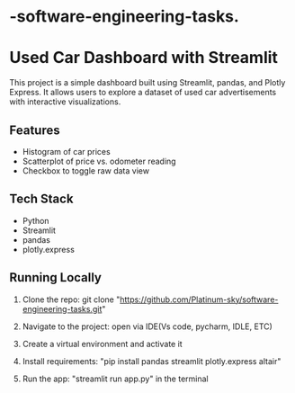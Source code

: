 # -software-engineering-tasks.

# Used Car Dashboard with Streamlit

This project is a simple dashboard built using Streamlit, pandas, and Plotly Express. It allows users to explore a dataset of used car advertisements with interactive visualizations.

## Features

- Histogram of car prices
- Scatterplot of price vs. odometer reading
- Checkbox to toggle raw data view

## Tech Stack

- Python
- Streamlit
- pandas
- plotly.express

## Running Locally
1. Clone the repo: git clone "https://github.com/Platinum-sky/software-engineering-tasks.git"

2. Navigate to the project: open via IDE(Vs code, pycharm, IDLE, ETC) 

3. Create a virtual environment and activate it

4. Install requirements:  "pip install pandas streamlit plotly.express altair"

5. Run the app: "streamlit run app.py" in the terminal


